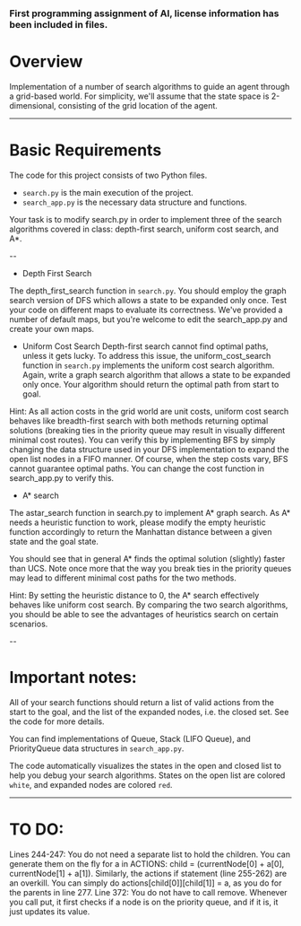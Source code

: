 ### First programming assignment of AI, license information has been included in files.

# Overview

Implementation of a number of search algorithms to guide an agent through a grid-based world. For simplicity, we'll assume that the state space is 2-dimensional, consisting of the grid location of the agent.

---

# Basic Requirements
The code for this project consists of two Python files.

* `search.py` is the main execution of the project.
* `search_app.py` is the necessary data structure and functions.

Your task is to modify search.py in order to implement three of the search algorithms covered in class: depth-first search, uniform cost search, and A*. 

--

* Depth First Search

The depth_first_search function in `search.py`. You should employ the graph search version of DFS which allows a state to be expanded only once. Test your code on different maps to evaluate its correctness. We've provided a number of default maps, but you're welcome to edit the search_app.py and create your own maps.

* Uniform Cost Search
Depth-first search cannot find optimal paths, unless it gets lucky. To address this issue, the uniform_cost_search function in `search.py` implements the uniform cost search algorithm. Again, write a graph search algorithm that allows a state to be expanded only once. Your algorithm should return the optimal path from start to goal.

Hint: As all action costs in the grid world are unit costs, uniform cost search behaves like breadth-first search with both methods returning optimal solutions (breaking ties in the priority queue may result in visually different minimal cost routes). You can verify this by implementing BFS by simply changing the data structure used in your DFS implementation to expand the open list nodes in a FIFO manner. Of course, when the step costs vary, BFS cannot guarantee optimal paths. You can change the cost function in search_app.py to verify this.  

* A* search

The astar_search function in search.py to implement A* graph search. As A* needs a heuristic function to work, please modify the empty heuristic function accordingly to return the Manhattan distance between a given state and the goal state.

You should see that in general A* finds the optimal solution (slightly) faster than UCS. Note once more that the way you break ties in the priority queues may lead to different minimal cost paths for the two methods.

Hint: By setting the heuristic distance to 0, the A* search effectively behaves like uniform cost search. By comparing the two search algorithms, you should be able to see the advantages of heuristics search on certain scenarios.

--

# Important notes: 

All of your search functions should return a list of valid actions from the start to the goal, and the list of the expanded nodes, i.e. the closed set. See the code for more details.

You can find implementations of Queue, Stack (LIFO Queue), and PriorityQueue data structures in `search_app.py`. 

The code automatically visualizes the states in the open and closed list to help you debug your search algorithms. States on the open list are colored `white`, and expanded nodes are colored `red`.

---

# TO DO:
Lines 244-247: You do not need a separate list to hold the children. You can generate them on the fly for a in ACTIONS: child = (currentNode[0] + a[0], currentNode[1] + a[1]). Similarly, the actions if statement (line 255-262) are an overkill. You can simply do actions[child[0]][child[1]] = a, as you do for the parents in line 277. Line 372: You do not have to call remove. Whenever you call put, it first checks if a node is on the priority queue, and if it is, it just updates its value.
